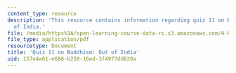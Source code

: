 ```yaml
---
content_type: resource
description: 'This resource contains information regarding quiz 11 on Buddhism: Out
  of India.'
file: /media/https%3A/open-learning-course-data-rc.s3.amazonaws.com/4-605-introduction-to-the-history-and-theory-of-architecture-spring-2012/157e4a61e606b25016ed3f4977dd620a_MIT4_605S12_quiz11.pdf
file_type: application/pdf
resourcetype: Document
title: 'Quiz 11 on Buddhism: Out of India'
uid: 157e4a61-e606-b250-16ed-3f4977dd620a
---
```

